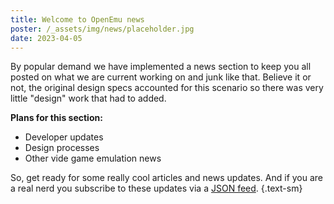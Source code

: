 ```yaml
---
title: Welcome to OpenEmu news
poster: /_assets/img/news/placeholder.jpg
date: 2023-04-05
---
```


By popular demand we have implemented a news section to keep you all posted on what we are current working on and junk like that. Believe it or not, the original design specs accounted for this scenario so there was very little "design" work that had to added.

**Plans for this section:**

* Developer updates
* Design processes
* Other vide game emulation news

So, get ready for some really cool articles and news updates. And if you are a real nerd you subscribe to these updates via a [JSON feed](/feed.json). {.text-sm}